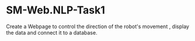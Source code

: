# SM-Web.NLP-Task1
Create a Webpage to control the direction of the robot's movement , display the data and connect it to a database.
